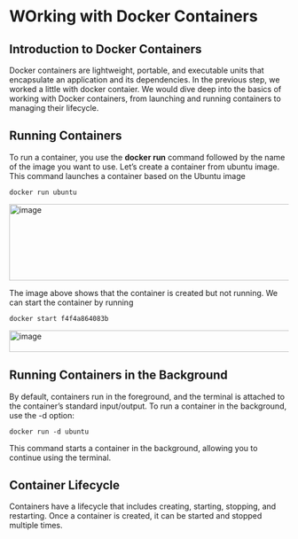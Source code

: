 # WOrking with Docker Containers

## Introduction to Docker Containers

Docker containers are lightweight, portable, and executable units that encapsulate an application and its dependencies. In the previous step, we worked a little with docker contaier. We would dive deep into the basics of working with Docker containers, from launching and running containers to managing their lifecycle.

## Running Containers

To run a container, you use the **docker run** command followed by the name of the image you want to use. Let’s create a container from ubuntu image. This command launches a container based on the Ubuntu image

```
docker run ubuntu
```
<img width="1303" height="138" alt="image" src="https://github.com/user-attachments/assets/34a934cc-1182-49a3-80a5-a887ac2bb311" />

The image above shows that the container is created but not running. We can start the container by running

```
docker start f4f4a864083b 
```

<img width="1299" height="39" alt="image" src="https://github.com/user-attachments/assets/548d5dfc-0158-4d0c-a49a-8a3d38945bf4" />

## Running Containers in the Background

By default, containers run in the foreground, and the terminal is attached to the container’s standard input/output. To run a container in the background, use the -d option:

```
docker run -d ubuntu

```
This command starts a container in the background, allowing you to continue using the terminal.

## Container Lifecycle

Containers have a lifecycle that includes creating, starting, stopping, and restarting. Once a container is created, it can be started and stopped multiple times.


